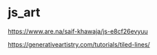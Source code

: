 # js_art
https://www.are.na/saif-khawaja/js-e8cf26evyuu

https://generativeartistry.com/tutorials/tiled-lines/
